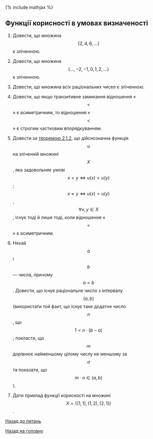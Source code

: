 <!-- 15.05 -->
{% include mathjax %}

## Функції корисності в умовах визначеності

1. Довести, що множина $$\{2, 4, 6, \ldots\}$$ є зліченною.

2. Довести, що множина $$\{\ldots, -2, -1, 0, 1, 2, \ldots\}$$ є зліченною.

3. Довести, що множина всіх раціональних чисел є зліченною.

4. Довести, що якщо транзитивне замикання відношення &laquo;$$<$$&raquo; є асиметричним, то відношення &laquo;$$<$$&raquo; є строгим частковим впорядкуванням.

5. Довести за [теоремою&nbsp;2.1.2](../lectures/04.pdf), що дійснозначна функція $$u$$ на зліченній множині $$X$$, яка задовольняє умові $$x < y \iff u(x) < u(y)$$; $$x \approx y \iff u(x) = u(y)$$, $$\forall x, y \in X$$, існує тоді й лише тоді, коли відношення &laquo;$$<$$&raquo; є асиметричним.

6. Нехай $$a$$ і $$b$$ &mdash; числа, причому $$a < b$$. Довести, що існує раціональне число з інтервалу $$(a, b)$$ (використати той факт, що існує таке додатне число $$n$$, що $$1 < n \cdot (b - a)$$; покласти, що $$m$$ дорівнює найменшому цілому числу не меншому за $$a$$ та показати, що $$m \cdot n \in (a,b)$$).

7. Дати приклад функції корисності на множині $$X = \{(1, 1), (1, 2), (2, 1)\}$$.

[Назад до питань](README.md)

[Назад на головну](../README.md)